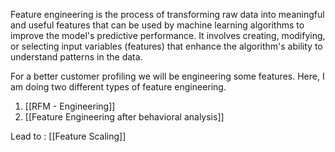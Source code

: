   
Feature engineering is the process of transforming raw data into meaningful and useful features that can be used by machine learning algorithms to improve the model's predictive performance. It involves creating, modifying, or selecting input variables (features) that enhance the algorithm's ability to understand patterns in the data.

For a better customer profiling we will be engineering some features. 
Here, I am doing two different types of feature engineering.

1. [[RFM - Engineering]]
2. [[Feature Engineering after behavioral analysis]]

Lead to :
[[Feature Scaling]]